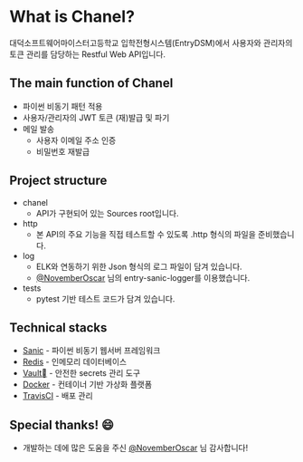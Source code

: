 # What is Chanel?
대덕소프트웨어마이스터고등학교 입학전형시스템(EntryDSM)에서 사용자와 관리자의 토큰 관리를 담당하는 Restful Web API입니다.


## The main function of Chanel
- 파이썬 비동기 패턴 적용
- 사용자/관리자의 JWT 토큰 (재)발급 및 파기
- 메일 발송
    - 사용자 이메일 주소 인증
    - 비밀번호 재발급


## Project structure
- chanel
    - API가 구현되어 있는 Sources root입니다.
- http
    - 본 API의 주요 기능을 직접 테스트할 수 있도록 .http 형식의 파일을 준비했습니다.
- log
    - ELK와 연동하기 위한 Json 형식의 로그 파일이 담겨 있습니다.
    - [@NovemberOscar](https://github.com/NovemberOscar) 님의 entry-sanic-logger를 이용했습니다.
- tests
    - pytest 기반 테스트 코드가 담겨 있습니다.


## Technical stacks
- [Sanic](https://github.com/huge-success/sanic) - 파이썬 비동기 웹서버 프레임워크
- [Redis](https://github.com/antirez/redis) - 인메모리 데이터베이스
- [Vault](https://github.com/hashicorp/vault) - 안전한 secrets 관리 도구
- [Docker](https://www.docker.com/) - 컨테이너 기반 가상화 플랫폼
- [TravisCI](https://travis-ci.org) - 배포 관리


## Special thanks! 😄
- 개발하는 데에 많은 도움을 주신 [@NovemberOscar](https://github.com/NovemberOscar) 님 감사합니다!